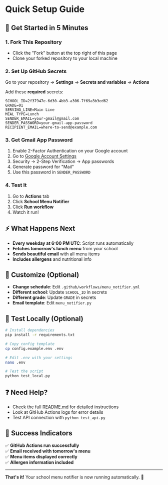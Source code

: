 # Quick Setup Guide

## 🚀 Get Started in 5 Minutes

### 1. Fork This Repository
- Click the "Fork" button at the top right of this page
- Clone your forked repository to your local machine

### 2. Set Up GitHub Secrets
Go to your repository → **Settings** → **Secrets and variables** → **Actions**

Add these **required** secrets:
```
SCHOOL_ID=2f37947e-6d30-4bb3-a306-7f69a3b3ed62
GRADE=01
SERVING_LINE=Main Line
MEAL_TYPE=Lunch
SENDER_EMAIL=your-gmail@gmail.com
SENDER_PASSWORD=your-gmail-app-password
RECIPIENT_EMAIL=where-to-send@example.com
```

### 3. Get Gmail App Password
1. Enable 2-Factor Authentication on your Google account
2. Go to [Google Account Settings](https://myaccount.google.com/)
3. Security → 2-Step Verification → App passwords
4. Generate password for "Mail"
5. Use this password in `SENDER_PASSWORD`

### 4. Test It
1. Go to **Actions** tab
2. Click **School Menu Notifier**
3. Click **Run workflow**
4. Watch it run!

## ⚡ What Happens Next

- **Every weekday at 6:00 PM UTC**: Script runs automatically
- **Fetches tomorrow's lunch menu** from your school
- **Sends beautiful email** with all menu items
- **Includes allergens** and nutritional info

## 🔧 Customize (Optional)

- **Change schedule**: Edit `.github/workflows/menu_notifier.yml`
- **Different school**: Update `SCHOOL_ID` in secrets
- **Different grade**: Update `GRADE` in secrets
- **Email template**: Edit `menu_notifier.py`

## 🧪 Test Locally (Optional)

```bash
# Install dependencies
pip install -r requirements.txt

# Copy config template
cp config.example.env .env

# Edit .env with your settings
nano .env

# Test the script
python test_local.py
```

## ❓ Need Help?

- Check the full [README.md](README.md) for detailed instructions
- Look at GitHub Actions logs for error details
- Test API connection with `python test_api.py`

## 🎯 Success Indicators

✅ **GitHub Actions run successfully**  
✅ **Email received with tomorrow's menu**  
✅ **Menu items displayed correctly**  
✅ **Allergen information included**  

---

**That's it!** Your school menu notifier is now running automatically. 🎉 